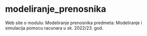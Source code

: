# modeliranje_prenosnika
Web site o modulu: Modeliranje prenosnika predmeta: Modeliranje i simulacija pomocu racunara u sk. 2022/23. god. 
